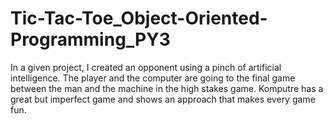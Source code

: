 # Tic-Tac-Toe_Object-Oriented-Programming_PY3
In a given project, I created an opponent using a pinch of artificial intelligence.
The player and the computer are going to the final game between the man and the machine in the high stakes game.
Komputre has a great but imperfect game and shows an approach that makes every game fun.
